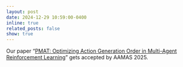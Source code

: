 ```yaml
---
layout: post
date: 2024-12-29 10:59:00-0400
inline: true
related_posts: false
show: true
---
```


Our paper “[PMAT: Optimizing Action Generation Order in Multi-Agent Reinforcement Learning]({https://arxiv.org/abs/2502.16496)” gets accepted by AAMAS 2025.

